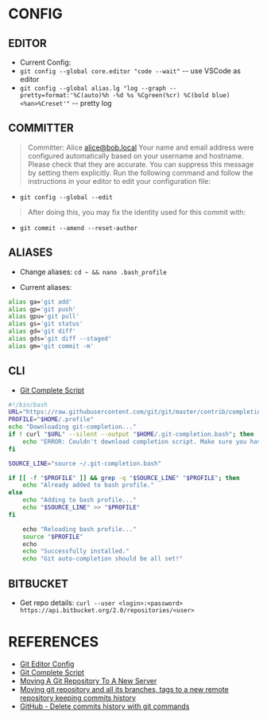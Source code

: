 # CONFIG

## EDITOR
* Current Config:
* `git config --global core.editor "code --wait"` -- use VSCode as editor
* `git config --global alias.lg "log --graph --pretty=format:'%C(auto)%h -%d %s %Cgreen(%cr) %C(bold blue)<%an>%Creset'"` -- pretty log

## COMMITTER
> Committer: Alice <alice@bob.local>
> Your name and email address were configured automatically based
> on your username and hostname. Please check that they are accurate.
> You can suppress this message by setting them explicitly. Run the
> following command and follow the instructions in your editor to edit
> your configuration file:
* `git config --global --edit`

> After doing this, you may fix the identity used for this commit with:
* `git commit --amend --reset-author`

## ALIASES
* Change aliases:
`cd ~ && nano .bash_profile`

* Current aliases:
```bash
alias ga='git add'
alias gp='git push'
alias gpu='git pull'
alias gs='git status'
alias gd='git diff'
alias gds='git diff --staged'
alias gm='git commit -m'
```

## CLI
* [Git Complete Script](https://github.com/git/git/blob/master/contrib/completion/git-completion.bash)

```bash
#!/bin/bash
URL="https://raw.githubusercontent.com/git/git/master/contrib/completion/git-completion.bash"
PROFILE="$HOME/.profile"​
echo "Downloading git-completion..."
if ! curl "$URL" --silent --output "$HOME/.git-completion.bash"; then
    echo "ERROR: Couldn't download completion script. Make sure you have a working internet connection." && exit 1
fi

SOURCE_LINE="source ~/.git-completion.bash"

if [[ -f "$PROFILE" ]] && grep -q "$SOURCE_LINE" "$PROFILE"; then
    echo "Already added to bash profile."
else
	echo "Adding to bash profile..."
    echo "$SOURCE_LINE" >> "$PROFILE"
fi

​    echo "Reloading bash profile..."
    source "$PROFILE"
​    echo
    echo "Successfully installed."
    echo "Git auto-completion should be all set!"
```

## BITBUCKET
* Get repo details:
`curl --user <login>:<password> https://api.bitbucket.org/2.0/repositories/<user>`

# REFERENCES
* [Git Editor Config](https://gist.github.com/nnja/caeb2ffeb407debca3bde5f875996804)
* [Git Complete Script](https://github.com/git/git/blob/master/contrib/completion/git-completion.bash)
* [Moving A Git Repository To A New Server](https://www.smashingmagazine.com/2014/05/moving-git-repository-new-server/)
* [Moving git repository and all its branches, tags to a new remote repository keeping commits history](https://gist.github.com/niksumeiko/8972566)
* [GitHub - Delete commits history with git commands](https://gist.github.com/heiswayi/350e2afda8cece810c0f6116dadbe651)